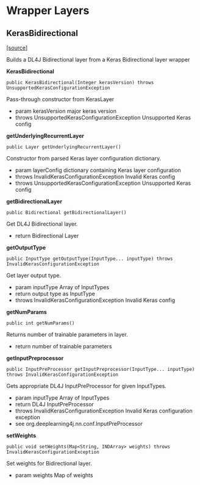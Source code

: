 # Wrapper Layers

## KerasBidirectional

[\[source\]](https://github.com/eclipse/deeplearning4j/tree/master/deeplearning4j/deeplearning4j-modelimport/src/main/java/org/deeplearning4j/nn/modelimport/keras/layers/wrappers/KerasBidirectional.java)

Builds a DL4J Bidirectional layer from a Keras Bidirectional layer wrapper

**KerasBidirectional**

```
public KerasBidirectional(Integer kerasVersion) throws UnsupportedKerasConfigurationException
```

Pass-through constructor from KerasLayer

* param kerasVersion major keras version
* throws UnsupportedKerasConfigurationException Unsupported Keras config

**getUnderlyingRecurrentLayer**

```
public Layer getUnderlyingRecurrentLayer()
```

Constructor from parsed Keras layer configuration dictionary.

* param layerConfig dictionary containing Keras layer configuration
* throws InvalidKerasConfigurationException Invalid Keras config
* throws UnsupportedKerasConfigurationException Unsupported Keras config

**getBidirectionalLayer**

```
public Bidirectional getBidirectionalLayer()
```

Get DL4J Bidirectional layer.

* return Bidirectional Layer

**getOutputType**

```
public InputType getOutputType(InputType... inputType) throws InvalidKerasConfigurationException
```

Get layer output type.

* param inputType Array of InputTypes
* return output type as InputType
* throws InvalidKerasConfigurationException Invalid Keras config

**getNumParams**

```
public int getNumParams()
```

Returns number of trainable parameters in layer.

* return number of trainable parameters

**getInputPreprocessor**

```
public InputPreProcessor getInputPreprocessor(InputType... inputType) throws InvalidKerasConfigurationException
```

Gets appropriate DL4J InputPreProcessor for given InputTypes.

* param inputType Array of InputTypes
* return DL4J InputPreProcessor
* throws InvalidKerasConfigurationException Invalid Keras configuration exception
* see org.deeplearning4j.nn.conf.InputPreProcessor

**setWeights**

```
public void setWeights(Map<String, INDArray> weights) throws InvalidKerasConfigurationException
```

Set weights for Bidirectional layer.

* param weights Map of weights
